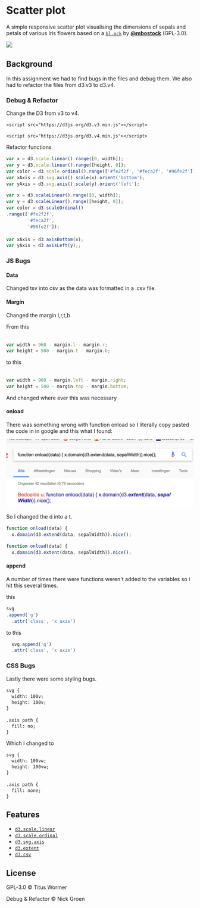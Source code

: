 # Scatter plot

A simple responsive scatter plot visualising the dimensions of sepals and petals
of various iris flowers based on a [`bl.ock`][block] by
[**@mbostock**][block-author] (GPL-3.0).

[![][cover]][url]


## Background

In this assignment we had to find bugs in the files and debug them. We also had to refactor the files from d3.v3 to d3.v4.


### Debug & Refactor

Change the D3 from v3 to v4.

```
<script src="https://d3js.org/d3.v3.min.js"></script>

```
```
<script src="https://d3js.org/d3.v4.min.js"></script>

```

Refactor functions

```js
var x = d3.scale.linear().range([0, width]);
var y = d3.scale.linear().range([height, 0]);
var color = d3.scale.ordinal().range(['#fe2f2f', '#feca2f', '#96fe2f']);
var xAxis = d3.svg.axis().scale(x).orient('bottom');
var yAxis = d3.svg.axis().scale(y).orient('left');
```


```js
var x = d3.scaleLinear().range([0, width]);
var y = d3.scaleLinear().range([height, 0]);
var color = d3.scaleOrdinal()
.range(['#fe2f2f',
        '#feca2f',
        '#96fe2f']);

var xAxis = d3.axisBottom(x);
var yAxis = d3.axisLeft(y);;
```

### JS Bugs

#### Data

Changed tsv into csv as the data was formatted in a .csv file.

#### Margin

Changed the margin l,r,t,b

From this


```js

var width = 960 - margin.l - margin.r;
var height = 500 - margin.t - margin.b;

```

to this

```js

var width = 960 - margin.left - margin.right;
var height = 500 - margin.top - margin.bottom;
```

And changed where ever this was necessary

#### onload

There was something wrong with function onload so I literally copy pasted the code in in google and this what I found:

![alt text](image.png "Title")


So I changed the d into a t.

```js
function onload(data) {
  x.domain(d3.extend(data, sepalWidth)).nice();
```

```js
function onload(data) {
  x.domain(d3.extent(data, sepalWidth)).nice();
```

#### append

A number of times there were functions weren't added to the variables so i hit this several times.


this

```js
svg
.append('g')
  .attr('class', 'x axis')
```

to this

```js
  svg.append('g')
  .attr('class', 'x axis')
```




### CSS Bugs


Lastly there were some styling bugs.

```
svg {
  width: 100v;
  height: 100v;
}

.axis path {
  fill: no;
}
```

Which I changed to

```
svg {
  width: 100vw;
  height: 100vw;
}

.axis path {
  fill: none;
}
```


## Features

*   [`d3.scale.linear`](https://github.com/d3/d3-3.x-api-reference/blob/master/Quantitative-Scales.md#_linear)
*   [`d3.scale.ordinal`](https://github.com/d3/d3-3.x-api-reference/blob/master/Ordinal-Scales.md#ordinal)
*   [`d3.svg.axis`](https://github.com/d3/d3-3.x-api-reference/blob/master/SVG-Axes.md#axis)
*   [`d3.extent`](https://github.com/d3/d3-3.x-api-reference/blob/master/Arrays.md#d3_extent)
*   [`d3.csv`](https://github.com/d3/d3-3.x-api-reference/blob/master/CSV.md#csv)

## License

GPL-3.0 © Titus Wormer

Debug & Refactor © Nick Groen


[block]: https://bl.ocks.org/mbostock/3887118

[block-author]: https://github.com/mbostock

[cover]: preview.png

[url]: https://cmda-tt.github.io/course-17-18/class-2-debug/Nickanthonygroen
